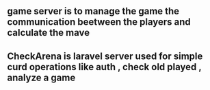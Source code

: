 ## game server is to manage the game the communication beetween the players and calculate the mave 


## CheckArena is laravel server used for simple curd operations like auth , check old played  , analyze a  game  